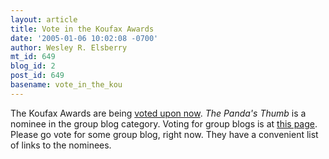 ```yaml
---
layout: article
title: Vote in the Koufax Awards
date: '2005-01-06 10:02:08 -0700'
author: Wesley R. Elsberry
mt_id: 649
blog_id: 2
post_id: 649
basename: vote_in_the_kou
---
```

The Koufax Awards are being [voted upon now](http://wampum.wabanaki.net/). _The Panda's Thumb_ is a nominee in the group blog category. Voting for group blogs is at [this page](http://wampum.wabanaki.net/archives/001578.html). Please go vote for some group blog, right now. They have a convenient list of links to the nominees.
